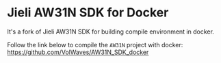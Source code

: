 # Jieli AW31N SDK for Docker

It's a fork of Jieli AW31N SDK for building compile environment in docker.

Follow the link below to compile the `AW31N` project with docker:  
https://github.com/VolWaves/AW31N_SDK_docker
